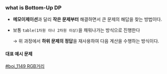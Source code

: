 ### what is Bottom-Up DP

- **메모이제이션**과 달리 **작은 문제부터** 해결하면서 큰 문제의 해답을 찾는 방법이다.
- 보통 `table(1차원 이나 2차원 이상)`을 채워나가는 방식으로 진행한다
  
  &rarr; 위 과정에서 **하위 문제의 정답**을 재사용하여
         다음 계산을 수행하는 방식이다.

#### 대표 예시 문제
[#boj_1149 RGB거리](../실버/boj1149_RGB거리.md)
